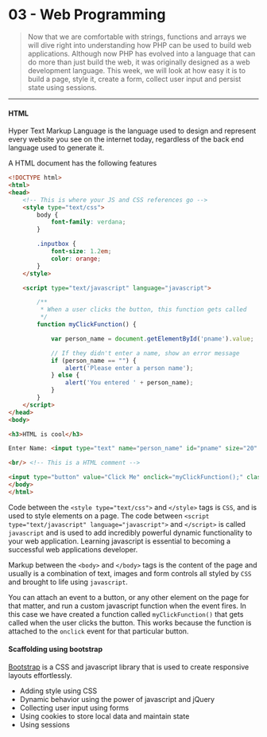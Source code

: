 03 - Web Programming
===============
>Now that we are comfortable with strings, functions and arrays we will dive right into understanding how PHP can be used to build web applications. 
>Although now PHP has evolved into a language that can do more than just build the web, it was originally designed as a web development language. 
>This week, we will look at how easy it is to build a page, style it, create a form, collect user input and persist state using sessions.

***

#### HTML
Hyper Text Markup Language is the language used to design and represent every website you see on the internet today, regardless of the back end language used to generate it.

A HTML document has the following features
```html
<!DOCTYPE html>
<html>
<head>
    <!-- This is where your JS and CSS references go -->
    <style type="text/css">
        body {
            font-family: verdana;
        }

        .inputbox {
            font-size: 1.2em;
            color: orange;
        }
    </style>

    <script type="text/javascript" language="javascript">

        /**
         * When a user clicks the button, this function gets called
         */
        function myClickFunction() {

            var person_name = document.getElementById('pname').value;

            // If they didn't enter a name, show an error message
            if (person_name == "") {
                alert('Please enter a person name');
            } else {
                alert('You entered ' + person_name);
            }
        }
    </script>
</head>
<body>

<h3>HTML is cool</h3>

Enter Name: <input type="text" name="person_name" id="pname" size="20" class="inputbox"/>

<br/> <!-- This is a HTML comment -->

<input type="button" value="Click Me" onclick="myClickFunction();" class="inputbox"/>
</body>
</html>
```

Code between the ```<style type="text/css">``` and ```</style>``` tags is ```CSS```, and is used to style elements on a page. 
The code between ```<script type="text/javascript" language="javascript">``` and ```</script>``` is called ```javascript``` and is used to add incredibly powerful dynamic functionality to your web application. 
Learning javascript is essential to becoming a successful web applications developer. 

Markup between the ```<body>``` and ```</body>``` tags is the content of the page 
and usually is a combination of text, images and form controls all styled by ```CSS``` and brought to life using ```javascript```.
 

You can attach an event to a button, or any other element on the page for that matter, and run a custom javascript function when the event fires. 
In this case we have created a function called ```myClickFunction()``` that gets called when the user clicks the button. 
This works because the function is attached to the ```onclick``` event for that particular button.  

#### Scaffolding using bootstrap
[Bootstrap](http://getbootstrap.com/) is a CSS and javascript library that is used to create responsive layouts effortlessly.
 
* Adding style using CSS
* Dynamic behavior using the power of javascript and jQuery
* Collecting user input using forms
* Using cookies to store local data and maintain state
* Using sessions
